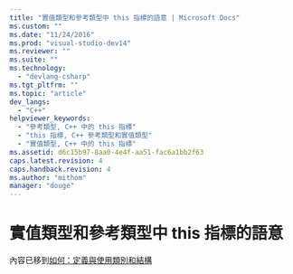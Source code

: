 ```yaml
---
title: "實值類型和參考類型中 this 指標的語意 | Microsoft Docs"
ms.custom: ""
ms.date: "11/24/2016"
ms.prod: "visual-studio-dev14"
ms.reviewer: ""
ms.suite: ""
ms.technology: 
  - "devlang-csharp"
ms.tgt_pltfrm: ""
ms.topic: "article"
dev_langs: 
  - "C++"
helpviewer_keywords: 
  - "參考類型, C++ 中的 this 指標"
  - "this 指標, C++ 參考類型和實值類型"
  - "實值類型, C++ 中的 this 指標"
ms.assetid: d6c15b97-8aa0-4e4f-aa51-fac6a1bb2f63
caps.latest.revision: 4
caps.handback.revision: 4
ms.author: "mithom"
manager: "douge"
---
```

# 實值類型和參考類型中 this 指標的語意
內容已移到[如何：定義與使用類別和結構](../Topic/How%20to:%20Define%20and%20Consume%20Classes%20and%20Structs%20\(C++-CLI\).md)
